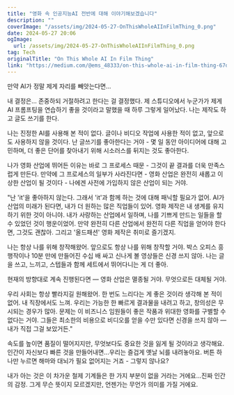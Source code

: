 ```yaml
---
title: "영화 속 인공지능AI 전반에 대해 이야기해보겠습니다"
description: ""
coverImage: "/assets/img/2024-05-27-OnThisWholeAIInFilmThing_0.png"
date: 2024-05-27 20:06
ogImage: 
  url: /assets/img/2024-05-27-OnThisWholeAIInFilmThing_0.png
tag: Tech
originalTitle: "On This Whole AI In Film Thing"
link: "https://medium.com/@ems_48333/on-this-whole-ai-in-film-thing-67dc54b0fd3b"
---
```



만약 AI가 정말 제게 자리를 빼앗는다면...

내 결정은... 존중하되 거절하려고 한다는 걸 결정했다. 제 스튜디오에서 누군가가 제게 AI 프롬프팅을 연습하기 좋을 것이라고 말했을 때 하루 그렇게 일어났다. 나는 제작도 하고 글도 쓰기를 한다.

나는 진정한 AI를 사용해 본 적이 없다. 글이나 비디오 작업에 사용한 적이 없고, 앞으로도 사용하지 않을 것이다. 난 글쓰기를 좋아한다는 거야 - 몇 일 동안 아이디어에 대해 고민하며, 더 좋은 단어를 찾아내기 위해 시소러스를 뒤지는 것도 좋아한다.

나가 영화 산업에 뛰어든 이유는 바로 그 프로세스 때문 - 그것이 끝 결과를 더욱 만족스럽게 만든다. 만약에 그 프로세스의 일부가 사라진다면 - 영화 산업은 완전히 새롭고 이상한 산업이 될 것이다 - 나에겐 사전에 가입하지 않은 산업이 되는 거야.

<div class="content-ad"></div>

"난 'it'을 좋아하지 않는다. 그래서 'it'과 함께 하는 것에 대해 패닉할 필요가 없어. AI가 산업의 미래가 된다면, 내가 더 원하는 많은 직업들이 있어. 영화 제작은 내 생계를 유지하기 위한 것이 아니야. 내가 사랑하는 산업에서 일하며, 나를 기쁘게 만드는 일들을 할 수 있었던 것이 행운이었어. 만약 완전히 다른 산업에서 완전히 다른 직업을 얻어야 한다면, 그것도 괜찮아. 그리고 '올드패션' 영화 제작은 취미로 즐기겠지.

나는 항상 나를 위해 창작해왔어. 앞으로도 항상 나를 위해 창작할 거야. 박스 오피스 흥행작이나 10분 만에 만들어진 수십 배 싸고 신나게 볼 영상들은 신경 쓰지 않아. 나는 글을 쓰고, 느끼고, 스텝들과 함께 세트에서 뛰어다니는 게 더 좋아.

현재의 방향대로 계속 진행된다면 — 영화 산업은 멸종될 거야. 무엇으로든 대체될 거야.

우리 사회는 항상 빨라지길 원해왔어. 한 번도 느리다는 게 좋은 것이라 생각해 본 적이 없어. 내 직장에서도 느껴. 우리는 가능한 한 빠르게 결과물을 내려고 하고, 창의성은 무시되는 경우가 많아. 문제는 이 비즈니스 임원들이 좋은 작품과 위대한 영화를 구별할 수 없다는 거야. 그들은 최소한의 비용으로 비디오를 얻을 수만 있다면 신경을 쓰지 않아 — 내가 직접 그걸 보았거든."

<div class="content-ad"></div>

속도를 높이면 품질이 떨어지지만, 무엇보다도 중요한 것을 잃게 될 것이라고 생각해요. 인간이 자신보다 빠른 것을 만들어내면...우리는 즐겁게 옛날 뇌를 내려놓아요. 버튼 하나만 누르면 해마와 대뇌가 필요 없어지는 거죠 - 그렇지 않나요?

내가 아는 것은 이 차가운 철제 기계들은 한 가지 부분이 없을 거라는 거에요...진짜 인간의 감정. 그게 무슨 뜻이지 모르겠지만, 언젠가는 무언가 의미를 가질 거에요.